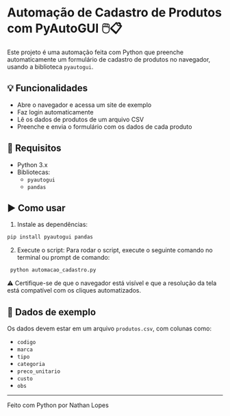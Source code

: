 # Automação de Cadastro de Produtos com PyAutoGUI 🖱️📋

Este projeto é uma automação feita com Python que preenche automaticamente um formulário de cadastro de produtos no navegador, usando a biblioteca `pyautogui`.

## 💡 Funcionalidades

- Abre o navegador e acessa um site de exemplo
- Faz login automaticamente
- Lê os dados de produtos de um arquivo CSV
- Preenche e envia o formulário com os dados de cada produto

## 📁 Requisitos

- Python 3.x
- Bibliotecas:
  - `pyautogui`
  - `pandas`

## ▶️ Como usar

1. Instale as dependências:
  ```bash
pip install pyautogui pandas
```

2. Execute o script:
   Para rodar o script, execute o seguinte comando no terminal ou prompt de comando:
```bash
 python automacao_cadastro.py
 ```

⚠️ Certifique-se de que o navegador está visível e que a resolução da tela está compatível com os cliques automatizados.

## 📄 Dados de exemplo

Os dados devem estar em um arquivo `produtos.csv`, com colunas como:
- `codigo`
- `marca`
- `tipo`
- `categoria`
- `preco_unitario`
- `custo`
- `obs`

---

Feito com Python por Nathan Lopes

